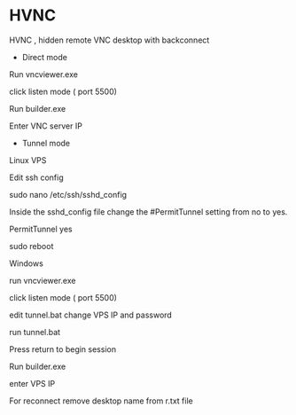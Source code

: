 # HVNC
HVNC , hidden remote VNC desktop with backconnect


- Direct  mode

Run vncviewer.exe

click listen mode ( port 5500)

Run  builder.exe

Enter VNC  server IP

- Tunnel mode

Linux  VPS 

Edit ssh config 

sudo nano /etc/ssh/sshd_config

Inside the sshd_config file  change the #PermitTunnel setting from no to yes.

PermitTunnel yes

sudo reboot

Windows

run vncviewer.exe

click listen mode ( port 5500)

edit tunnel.bat change VPS IP and password

run tunnel.bat

Press return to begin session

Run  builder.exe

enter VPS IP

For reconnect remove desktop name from r.txt file

